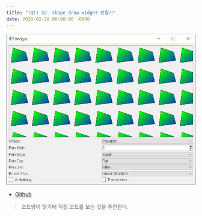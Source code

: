 ```yaml
---
title: "(Qt) 32. shape draw widget 만들기"
date: 2020-02-28 00:00:00 -0000
---
```


![](/file/image/qt-gdi-s4-32-image-1.png)

* [Github](https://github.com/GoodayTH/drawshapewidget)

> 코드양이 많기에 직접 코드를 보는 것을 추천한다.